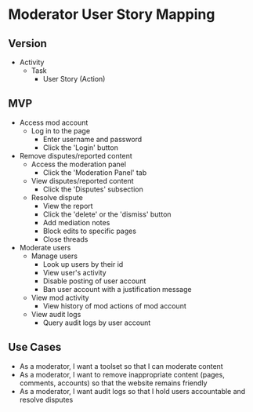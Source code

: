 # Moderator User Story Mapping

## Version
- Activity
    - Task
        - User Story (Action)

## MVP
- Access mod account
    - Log in to the page
        - Enter username and password
        - Click the 'Login' button
- Remove disputes/reported content
    - Access the moderation panel
        - Click the 'Moderation Panel' tab
    - View disputes/reported content
        - Click the 'Disputes' subsection
    - Resolve dispute
        - View the report
        - Click the 'delete' or the 'dismiss' button
        - Add mediation notes
        - Block edits to specific pages
        - Close threads
- Moderate users
    - Manage users
        - Look up users by their id 
        - View user's activity
        - Disable posting of user account
        - Ban user account with a justification message
    - View mod activity
        - View history of mod actions of mod account
    - View audit logs
        - Query audit logs by user account

## Use Cases
- As a moderator, I want a toolset so that I can moderate content
- As a moderator, I want to remove inappropriate content (pages, comments, accounts) so that the website remains friendly
- As a moderator, I want audit logs so that I hold users accountable and resolve disputes
